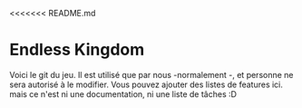 <<<<<<< README.md
# Endless Kingdom

Voici le git du jeu. Il est utilisé que par nous -normalement -, et personne ne sera autorisé à le modifier.
Vous pouvez ajouter des listes de features ici. mais ce n'est ni une documentation, ni une liste de tâches :D
